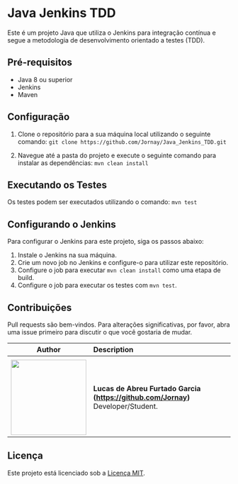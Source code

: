 # Java Jenkins TDD

Este é um projeto Java que utiliza o Jenkins para integração contínua e segue a metodologia de desenvolvimento orientado a testes (TDD).

## Pré-requisitos

- Java 8 ou superior
- Jenkins
- Maven

## Configuração

1. Clone o repositório para a sua máquina local utilizando o seguinte comando:
`git clone https://github.com/Jornay/Java_Jenkins_TDD.git`


2. Navegue até a pasta do projeto e execute o seguinte comando para instalar as dependências:
`mvn clean install`

## Executando os Testes

Os testes podem ser executados utilizando o comando:
`mvn test`


## Configurando o Jenkins

Para configurar o Jenkins para este projeto, siga os passos abaixo:

1. Instale o Jenkins na sua máquina.
2. Crie um novo job no Jenkins e configure-o para utilizar este repositório.
3. Configure o job para executar `mvn clean install` como uma etapa de build.
4. Configure o job para executar os testes com `mvn test`.

## Contribuições

Pull requests são bem-vindos. Para alterações significativas, por favor, abra uma issue primeiro para discutir o que você gostaria de mudar.

| Author | Description |
| :---: | :--- |
||
<img src="https://avatars.githubusercontent.com/u/52716819?v=4" width="170"> | **Lucas de Abreu Furtado Garcia (https://github.com/Jornay)**<br> Developer/Student.<br> ||

## Licença

Este projeto está licenciado sob a [Licença MIT](https://choosealicense.com/licenses/mit/).

